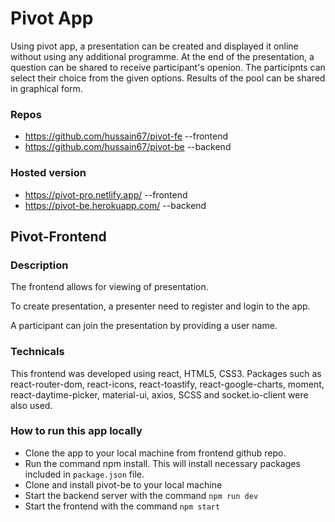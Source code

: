 # Pivot App

Using pivot app, a presentation can be created and displayed it online without using any additional programme. At the end of the presentation, a question can be shared to receive participant's openion. The participnts can select their choice from the given options. Results of the pool can be shared in graphical form.

### Repos

- https://github.com/hussain67/pivot-fe --frontend
- https://github.com/hussain67/pivot-be --backend

### Hosted version

- https://pivot-pro.netlify.app/ --frontend
- https://pivot-be.herokuapp.com/ --backend

## Pivot-Frontend

### Description

The frontend allows for viewing of presentation.

To create presentation, a presenter need to register and login to the app.

A participant can join the presentation by providing a user name.

### Technicals

This frontend was developed using react, HTML5, CSS3. Packages such as react-router-dom, react-icons, react-toastify, react-google-charts, moment, react-daytime-picker, material-ui, axios, SCSS and socket.io-client were also used.

### How to run this app locally

- Clone the app to your local machine from frontend github repo.
- Run the command npm install. This will install necessary packages included in `package.json` file.
- Clone and install pivot-be to your local machine
- Start the backend server with the command `npm run dev`
- Start the frontend with the command `npm start`
